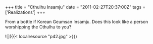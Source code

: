+++
title = "Cthulhu Insamju"
date = "2011-02-27T20:37:00Z"
tags = ['Realizations']
+++

From a bottle if Korean Geumsan Insamju. Does this look like a person
worshipping the Cthulhu to you?

![]({{< localresource "p42.jpg" >}})

